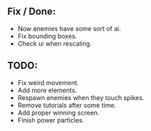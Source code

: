 ## Fix / Done:

- Now enemies have some sort of ai.
- Fix bounding boxes.
- Check ui when rescaling.

## TODO:

- Fix weird movement.
- Add more elements.
- Respawn enemies when they touch spikes.
- Remove tutorials after some time.
- Add proper winning screen.
- Finish power particles.